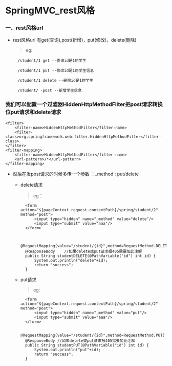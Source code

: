 # SpringMVC_rest风格

### 一、rest风格url

* rest风格url 有get(查询),post(新增)，put(修改)，delete(删除)

    >eg:

        /student/1 get --查询id是1的学生

        /student/1 put --修改id是1的学生信息

        /student/1 delete --删除id是1的学生

        /student/ -post --新增学生信息

### 我们可以配置一个过滤器HiddenHttpMethodFilter把post请求转换位put请求和delete请求

    <filter>
        <filter-name>HiddenHttpMethodFilter</filter-name>
        <filter-class>org.springframework.web.filter.HiddenHttpMethodFilter</filter-class>
    </filter>
    <filter-mapping>
        <filter-name>HiddenHttpMethodFilter</filter-name>
        <url-pattern>/*</url-pattern>
    </filter-mapping>

* 然后在发post请求的时候多传一个参数 ：_method : put/delete

    * delete请求
        
         >eg：
            
            <form action="${pageContext.request.contextPath}/spring/student/2" method="post">
                <input type="hidden" name="_method" value="delete"/>
                <input type="submit" value="aaa"/>
            </form>


            @RequestMapping(value="/student/{id}",method=RequestMethod.DELETE)
            @ResponseBody    //如果delete或put请求报405需要加此注解
            public String studentDELETE(@PathVariable("id") int id) {
                System.out.println("delete"+id);
                return "success";
            }

    * put请求
    
        >eg:

            <form action="${pageContext.request.contextPath}/spring/student/2" method="post">
                <input type="hidden" name="_method" value="put"/>
                <input type="submit" value="aaa"/>
            </form>

            @RequestMapping(value="/student/{id}",method=RequestMethod.PUT)
            @ResponseBody //如果delete或put请求报405需要加此注解
            public String studentPUT(@PathVariable("id") int id) {
                System.out.println("put"+id);
                return "success";
            }
